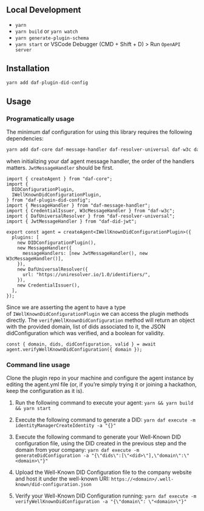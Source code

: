 ## Local Development
* `yarn`
* `yarn build` or `yarn watch`
* `yarn generate-plugin-schema`
* `yarn start` or VSCode Debugger (CMD + Shift + D) > Run `OpenAPI server`  

## Installation
```js
yarn add daf-plugin-did-config
```

## Usage
 
### Programatically usage

The minimum daf configuration for using this library requires the following dependencies:

```jsx
yarn add daf-core daf-message-handler daf-resolver-universal daf-w3c daf-did-jwt
```

when initializing your daf agent message handler, the order of the handlers matters. `JwtMessageHandler` should be first.

```
import { createAgent } from "daf-core";
import {
  DIDConfigurationPlugin,
  IWellKnownDidConfigurationPlugin,
} from "daf-plugin-did-config";
import { MessageHandler } from "daf-message-handler";
import { CredentialIssuer, W3cMessageHandler } from "daf-w3c";
import { DafUniversalResolver } from "daf-resolver-universal";
import { JwtMessageHandler } from "daf-did-jwt";

export const agent = createAgent<IWellKnownDidConfigurationPlugin>({
  plugins: [
    new DIDConfigurationPlugin(),
    new MessageHandler({
      messageHandlers: [new JwtMessageHandler(), new W3cMessageHandler()],
    }),
    new DafUniversalResolver({
      url: "https://uniresolver.io/1.0/identifiers/",
    }),
    new CredentialIssuer(),
  ],
});

```

Since we are asserting the agent to have a type of `IWellKnownDidConfigurationPlugin` we can access the plugin methods directly. The `verifyWellKnownDidConfiguration` method will return an object with the provided domain, list of dids associated to it, the JSON didConfiguration which was verified, and a boolean for validity. 

```
const { domain, dids, didConfiguration, valid } = await agent.verifyWellKnownDidConfiguration({ domain });

```


### Command line usage 

Clone the plugin repo in your machine and configure the agent instance by editing the agent.yml file (or, if you’re simply trying it or joining a hackathon, keep the configuration as it is).

1. Run the following command to execute your agent:
```yarn && yarn build && yarn start```

2. Execute the following command to generate a DID:
```yarn daf execute -m identityManagerCreateIdentity -a "{}"```

3. Execute the following command to generate your Well-Known DID configuration file, using the DID created in the previous step and the domain from your company:
```yarn daf execute -m generateDidConfiguration -a "{\"dids\":[\"<did>\"],\"domain\":\"<domain>\"}"```

4. Upload the Well-Known DID Configuration file to the company website and host it under the well-known URI:
```https://<domain>/.well-known/did-configuration.json```

5. Verify your Well-Known DID Configuration running:
```yarn daf execute -m verifyWellKnownDidConfiguration -a "{\"domain\": \"<domain>\"}"```
